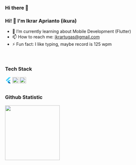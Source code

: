 ### Hi there 👋

### Hi! 👋 I'm Ikrar Aprianto (ikura)

* 🌱 I’m currently learning about Mobile Development (Flutter)
* 📫 How to reach me: ikrartugas@gmail.com
* ⚡ Fun fact: I like typing, maybe record is 125 wpm
  <br>
  <br>
  <br>

### Tech Stack
  <a href="#"><img align="left" alt="Flutter" title="Flutter" width="21px" src="data:image/png;base64,iVBORw0KGgoAAAANSUhEUgAAACAAAAAgCAMAAABEpIrGAAAASFBMVEVHcEw3u+lD0f1B0P00uOtG0v1F0f1B0P1B0P1E0f1G0f1B0P1A0f4kvv0evP4txf4evP0YpegGV5wHWZ0NTJUZoeQFV5wDVpvME6UAAAAAGHRSTlMABltpE+3//6OV/ybGxv//7v+X/v/sW2mBerO4AAAAkElEQVR4Ac3QRxKEMBBDUUdyjve/6TSFmIQtb9GOep9kdZ82mHUqNO2zLMuPFTFHUEa8QhB1BNwz4hKkPSNecZc93LPL62sO7nB+8CbHGv0OsqB/v4I5Cnib3RwFvOuzgMscvJMi5DK4FMzPIuJuQDBOKjx9FuM802JcZlaIS0CK9WBaiPFCJQudLjZsd3L1AlcdDxp3+SgrAAAAAElFTkSuQmCC" /></a>
  <a href="https://nodejs.org/"><img align="left" alt="NodeJS" title="NodeJS" width="21px" src="https://seeklogo.com/images/N/nodejs-logo-FBE122E377-seeklogo.com.png" /></a>
  <a href="https://hapi.dev/"><img align="left" alt="Hapi" title="Hapi (NodeJS HTTP Framework)" width="21px" src="https://avatars.githubusercontent.com/u/3774533?s=200&v=4" /></a>
  <br>
  <br>

### Github Statistic
<p align="left">
<a href="https://github.com/imahdev">
  <img height="180em" src="https://github-readme-stats-eight-theta.vercel.app/api?username=imahdev&show_icons=true&theme=algolia&include_all_commits=true&count_private=true"/>
<!--   <img height="180em" src="https://github-readme-stats-eight-theta.vercel.app/api/top-langs/?username=imahdev&layout=compact&langs_count=8&theme=algolia"/> -->
</a>
</p>



<!--
**ikuratugas/ikuratugas** is a ✨ _special_ ✨ repository because its `README.md` (this file) appears on your GitHub profile.

Here are some ideas to get you started:

- 🔭 I’m currently working on ...
- 🌱 I’m currently learning ...
- 👯 I’m looking to collaborate on ...
- 🤔 I’m looking for help with ...
- 💬 Ask me about ...
- 📫 How to reach me: ...
- 😄 Pronouns: ...
- ⚡ Fun fact: ...
-->

